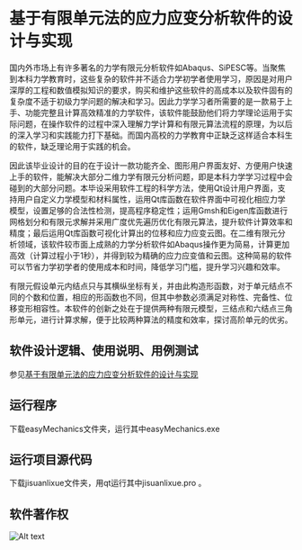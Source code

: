 # 基于有限单元法的应力应变分析软件的设计与实现

国内外市场上有许多著名的力学有限元分析软件如Abaqus、SiPESC等。当聚焦到本科力学教育时，这些复杂的软件并不适合力学初学者使用学习，原因是对用户深厚的工程和数值模拟知识的要求，购买和维护这些软件的高成本以及软件固有的复杂度不适于初级力学问题的解决和学习。因此力学学习者所需要的是一款易于上手、功能完整且计算高效精准的力学软件，该软件能鼓励他们将力学理论运用于实际问题，在操作软件的过程中深入理解力学计算和有限元算法流程的原理，为以后的深入学习和实践能力打下基础。而国内高校的力学教育中正缺乏这样适合本科生的软件，缺乏理论用于实践的机会。

因此该毕业设计的目的在于设计一款功能齐全、图形用户界面友好、方便用户快速上手的软件，能解决大部分二维力学有限元分析问题，即是本科力学学习过程中会碰到的大部分问题。本毕设采用软件工程的科学方法，使用Qt设计用户界面，支持用户自定义力学模型和材料属性，运用Qt库函数在软件界面中可视化相应力学模型，设置足够的合法性检测，提高程序稳定性；运用Gmsh和Eigen库函数进行网格划分和有限元求解并采用广度优先遍历优化有限元算法，提升软件计算效率和精度；最后运用Qt库函数可视化计算出的位移和应力应变云图。在二维有限元分析领域，该软件较市面上成熟的力学分析软件如Abaqus操作更为简易，计算更加高效（计算过程小于1秒），并得到较为精确的应力应变值和云图。这种简易的软件可以节省力学初学者的使用成本和时间，降低学习门槛，提升学习兴趣和效率。

有限元假设单元内结点只与其横纵坐标有关，并由此构造形函数，对于单元结点不同的个数和位置，相应的形函数也不同，但其中参数必须满足对称性、完备性、位移变形相容性。本软件的创新之处在于提供两种有限元模型，三结点和六结点三角形单元，进行计算求解，便于比较两种算法的精度和效率，探讨高阶单元的优劣。

## 软件设计逻辑、使用说明、用例测试
参见[基于有限单元法的应力应变分析软件的设计与实现](https://github.com/WillongWANG/Stress-strain-analysis-software-based-on-finite-element-method-copyrighted-/blob/main/%E5%9F%BA%E4%BA%8E%E6%9C%89%E9%99%90%E5%8D%95%E5%85%83%E6%B3%95%E7%9A%84%E5%BA%94%E5%8A%9B%E5%BA%94%E5%8F%98%E5%88%86%E6%9E%90%E8%BD%AF%E4%BB%B6%E7%9A%84%E8%AE%BE%E8%AE%A1%E4%B8%8E%E5%AE%9E%E7%8E%B0.pdf)

## 运行程序
下载easyMechanics文件夹，运行其中easyMechanics.exe

## 运行项目源代码
下载jisuanlixue文件夹，用qt运行其中jisuanlixue.pro
。

## 软件著作权
![Alt text](https://github.com/WillongWANG/Stress-strain-analysis-software-based-on-finite-element-method-copyrighted-/blob/main/copyright.png)



